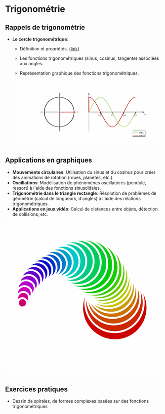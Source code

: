 # Trigonométrie

## Rappels de trigonométrie

- **Le cercle trigonométrique**:

  - Définition et propriétés. ([link](https://www.geogebra.org/m/aavMVjyK))
  - Les fonctions trigonométriques (sinus, cosinus, tangente) associées aux angles.
  - Représentation graphique des fonctions trigonométriques.

    ![](assets/20240915_173431_Sinus_und_Cosinus_am_Einheitskreis.gif)

## Applications en graphiques

- **Mouvements circulaires**: Utilisation du sinus et du cosinus pour créer des animations de rotation (roues, planètes, etc.).
- **Oscillations**: Modélisation de phénomènes oscillatoires (pendule, ressort) à l'aide des fonctions sinusoïdales.
- **Trigonométrie dans le triangle rectangle**: Résolution de problèmes de géométrie (calcul de longueurs, d'angles) à l'aide des relations trigonométriques.
- **Applications en jeux vidéo**: Calcul de distances entre objets, détection de collisions, etc.

![](assets/20240915_173747_sin.gif)

## Exercices pratiques

- Dessin de spirales, de formes complexes basées sur des fonctions trigonométriques
